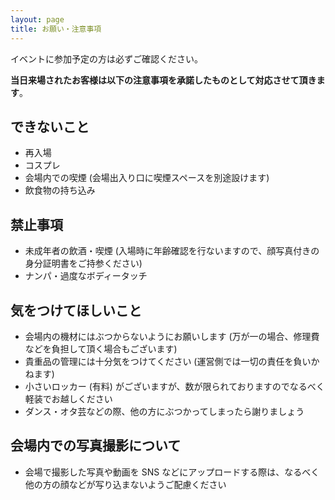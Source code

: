```yaml
---
layout: page
title: お願い・注意事項
---
```


イベントに参加予定の方は必ずご確認ください。

**当日来場されたお客様は以下の注意事項を承諾したものとして対応させて頂きます**。

## できないこと

- 再入場
- コスプレ
- 会場内での喫煙 (会場出入り口に喫煙スペースを別途設けます)
- 飲食物の持ち込み

## 禁止事項

- 未成年者の飲酒・喫煙 (入場時に年齢確認を行ないますので、顔写真付きの身分証明書をご持参ください)
- ナンパ・過度なボディータッチ

## 気をつけてほしいこと

- 会場内の機材にはぶつからないようにお願いします (万が一の場合、修理費などを負担して頂く場合もございます)
- 貴重品の管理には十分気をつけてください (運営側では一切の責任を負いかねます)
- 小さいロッカー (有料) がございますが、数が限られておりますのでなるべく軽装でお越しください
- ダンス・オタ芸などの際、他の方にぶつかってしまったら謝りましょう


## 会場内での写真撮影について

- 会場で撮影した写真や動画を SNS などにアップロードする際は、なるべく他の方の顔などが写り込まないようご配慮ください

